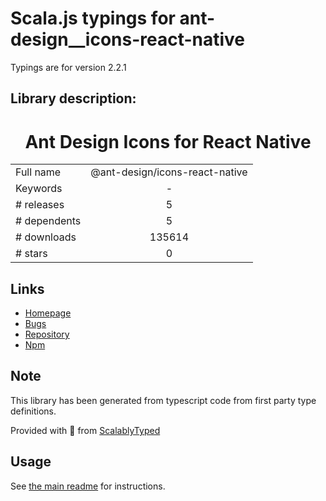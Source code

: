 
# Scala.js typings for ant-design__icons-react-native

Typings are for version 2.2.1

## Library description:
<h1 align="center"> Ant Design Icons for React Native </h1>

|                    |                 |
| ------------------ | :-------------: |
| Full name          | @ant-design/icons-react-native |
| Keywords           | - |
| # releases         | 5 |
| # dependents       | 5 |
| # downloads        | 135614 |
| # stars            | 0 |

## Links
- [Homepage](https://github.com/ant-design/ant-design-icons#readme)
- [Bugs](https://github.com/ant-design/ant-design-icons/issues)
- [Repository](https://github.com/ant-design/ant-design-icons)
- [Npm](https://www.npmjs.com/package/%40ant-design%2Ficons-react-native)
    


## Note
This library has been generated from typescript code from first party type definitions.

Provided with :purple_heart: from [ScalablyTyped](https://github.com/oyvindberg/ScalablyTyped)

## Usage
See [the main readme](../../readme.md) for instructions.


